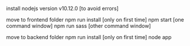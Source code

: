 install nodejs version v10.12.0 [to avoid errors]

move to frontend folder
    npm run install  [only on first time]
    npm start [one command window]
    npm run sass [other command window]

move to backend folder
    npm run install  [only on first time]
    node app